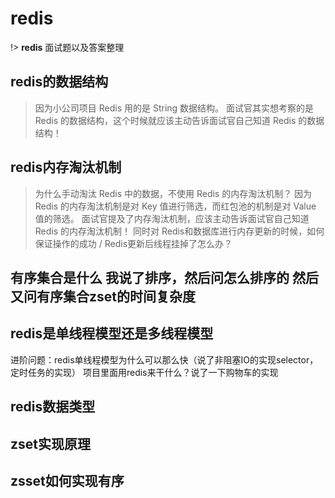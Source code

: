 # redis
!> **redis** 面试题以及答案整理


## redis的数据结构
> 因为小公司项目 Redis 用的是 String 数据结构。
> 面试官其实想考察的是 Redis 的数据结构，这个时候就应该主动告诉面试官自己知道 Redis 的数据结构！

## redis内存淘汰机制

> 为什么手动淘汰 Redis 中的数据，不使用 Redis 的内存淘汰机制？
因为 Redis 的内存淘汰机制是对 Key 值进行筛选，而红包池的机制是对 Value 值的筛选。
面试官提及了内存淘汰机制，应该主动告诉面试官自己知道 Redis 的内存淘汰机制！
同时对 Redis和数据库进行内存更新的时候，如何保证操作的成功 / Redis更新后线程挂掉了怎么办？


## 有序集合是什么 我说了排序，然后问怎么排序的 然后又问有序集合zset的时间复杂度



## redis是单线程模型还是多线程模型
进阶问题：redis单线程模型为什么可以那么快（说了非阻塞IO的实现selector，定时任务的实现）
项目里面用redis来干什么？说了一下购物车的实现


## redis数据类型

## zset实现原理

## zsset如何实现有序





